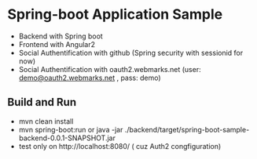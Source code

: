 # Spring-boot Application Sample

+ Backend with Spring boot
+ Frontend with Angular2 
+ Social Authentification with github (Spring security with sessionid for now)
+ Social Authentification with oauth2.webmarks.net (user: demo@oauth2.webmarks.net , pass: demo)

## Build and Run

+ mvn clean install
+ mvn spring-boot:run or java -jar ./backend/target/spring-boot-sample-backend-0.0.1-SNAPSHOT.jar
+ test only on http://localhost:8080/  ( cuz Auth2 congfiguration)

